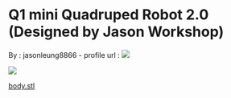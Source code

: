 Q1 mini Quadruped Robot 2.0 (Designed by Jason Workshop)
========================================================

By : jasonleung8866 - profile url : [![](https://cdn.thingiverse.com/renders/47/16/f1/33/5d/e8ad046dee29e648bf65a0d1ebe989b3_thumb_medium.jpg)](https://www.thingiverse.com/jasonleung8866)  
  
[![](https://cdn.thingiverse.com/renders/15/34/23/ef/4c/b7c1b67290ea0a6e60ebb349d8af4863_thumb_medium.jpg)](https://cdn.thingiverse.com/renders/15/34/23/ef/4c/b7c1b67290ea0a6e60ebb349d8af4863_thumb_medium.jpg)

[body.stl](https://www.thingiverse.com/thing:2311678)